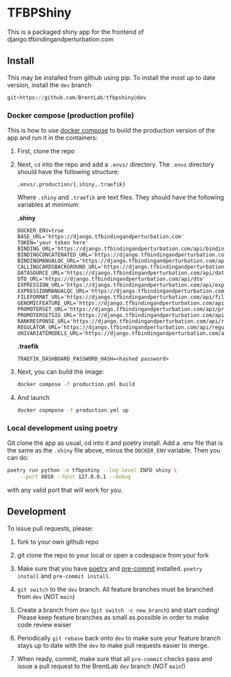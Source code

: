 # TFBPShiny

This is a packaged shiny app for the frontend of django.tfbindingandperturbation.com

## Install

This may be installed from github using pip. To install the most up to date version,
install the `dev` branch

```python
git+https://github.com/BrentLab/tfbpshiny@dev
```

### Docker compose (production profile)

This is how to use [docker compose](https://docs.docker.com/compose/) to build the
production version of the app and run it in the containers:

1. First, clone the repo

1. Next, `cd` into the repo and add a `.envs/` directory. The `.envs` directory
  should have the following structure:

    `.envs/.production/{.shiny,.traefik}`

    Where `.shiny` and `.traefik` are text files. They should have the following
    variables at minimum:

    **.shiny**

    ```raw
    DOCKER_ENV=true
    BASE_URL='https://django.tfbindingandperturbation.com'
    TOKEN='your token here'
    BINDING_URL='https://django.tfbindingandperturbation.com/api/binding'
    BINDINGCONCATENATED_URL='https://django.tfbindingandperturbation.com/api/bindingconcatenated/'
    BINDINGMANUALQC_URL='https://django.tfbindingandperturbation.com/api/bindingmanualqc'
    CALLINGCARDSBACKGROUND_URL='https://django.tfbindingandperturbation.com/api/callingcardsbackground'
    DATASOURCE_URL='https://django.tfbindingandperturbation.com/api/datasource'
    DTO_URL='https://django.tfbindingandperturbation.com/api/dto'
    EXPRESSION_URL='https://django.tfbindingandperturbation.com/api/expression'
    EXPRESSIONMANUALQC_URL='https://django.tfbindingandperturbation.com/api/expressionmanualqc'
    FILEFORMAT_URL='https://django.tfbindingandperturbation.com/api/fileformat'
    GENOMICFEATURE_URL='https://django.tfbindingandperturbation.com/api/genomicfeature'
    PROMOTERSET_URL='https://django.tfbindingandperturbation.com/api/promoterset'
    PROMOTERSETSIG_URL='https://django.tfbindingandperturbation.com/api/promotersetsig'
    RANKRESPONSE_URL='https://django.tfbindingandperturbation.com/api/rankresponse'
    REGULATOR_URL='https://django.tfbindingandperturbation.com/api/regulator'
    UNIVARIATEMODELS_URL='https://django.tfbindingandperturbation.com/api/univariatemodels'
    ```

    **.traefik**

    ```raw
    TRAEFIK_DASHBOARD_PASSWORD_HASH=<hashed password>
    ```

1. Next, you can build the image:

    ```bash
    docker compose -f production.yml build
    ```

1. And launch

    ```bash
    docker copmpose -f production.yml up
    ```

### Local development using poetry

Git clone the app as usual, cd into it and poetry install. Add a .env
file that is the same as the `.shiny` file above, minus the `DOCKER_ENV`
variable. Then you can do:

```bash
poetry run python -m tfbpshiny --log-level INFO shiny \
    --port 8010 --host 127.0.0.1 --debug
```

with any valid port that will work for you.

## Development

To issue pull requests, please:

1. fork to your own github repo

1. git clone the repo to your local or open a codespace from your fork

1. Make sure that you have [poetry](https://python-poetry.org/) and
  [pre-commit](https://pre-commit.com/) installed.
  `poetry install` and `pre-commit install`.

1. `git switch` to the `dev` branch. All feature branches must be
  branched from `dev` (*NOT* `main`)

1. Create a branch from `dev` (`git switch -c new_branch`) and start coding!
  Please keep feature branches as small as possible in order to
  make code review eaiser

1. Periodically `git rebase` back onto `dev` to make sure your feature
  branch stays up to date with the `dev` to make pull requests easier to merge.

1. When ready, commit, make sure that all `pre-commit` checks pass and issue a pull
  request to the BrentLab `dev` branch (*NOT* `main`!)
